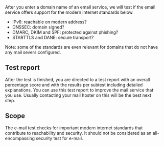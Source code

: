 After you enter a domain name of an email service, we will test if the email service offers support for the modern internet standards below.

* IPv6: reachable on modern address?
* DNSSEC: domain signed?
* DMARC, DKIM and SPF: protected against phishing?
* STARTTLS and DANE: secure transport?

Note: some of the standards are even relevant for domains that do not have any mail severs configured. 

## Test report
After the test is finished, you are directed to a test report with an overall percentage score and with the results per subtest including  detailed explanations. You can use this test report to improve the mail service that you use. Usually contacting your mail hoster on this will be the best next step.   

## Scope
The e-mail test checks for important modern internet standards that contribute to reachability and security. It should not be considered as an all-encompassing security test for e-mail.
